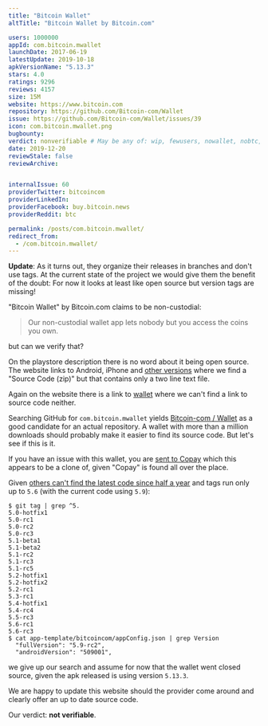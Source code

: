 ```yaml
---
title: "Bitcoin Wallet"
altTitle: "Bitcoin Wallet by Bitcoin.com"

users: 1000000
appId: com.bitcoin.mwallet
launchDate: 2017-06-19
latestUpdate: 2019-10-18
apkVersionName: "5.13.3"
stars: 4.0
ratings: 9296
reviews: 4157
size: 15M
website: https://www.bitcoin.com
repository: https://github.com/Bitcoin-com/Wallet
issue: https://github.com/Bitcoin-com/Wallet/issues/39
icon: com.bitcoin.mwallet.png
bugbounty: 
verdict: nonverifiable # May be any of: wip, fewusers, nowallet, nobtc, custodial, nosource, nonverifiable, verifiable, bounty
date: 2019-12-20
reviewStale: false
reviewArchive:


internalIssue: 60
providerTwitter: bitcoincom
providerLinkedIn: 
providerFacebook: buy.bitcoin.news
providerReddit: btc

permalink: /posts/com.bitcoin.mwallet/
redirect_from:
  - /com.bitcoin.mwallet/
---
```



**Update**: As it turns out, they organize their releases in branches and don't
use tags. At the current state of the project we would give them the benefit of
the doubt: For now it looks at least like open source but version tags are
missing!

"Bitcoin Wallet" by Bitcoin.com claims to be non-custodial:

> Our non-custodial wallet app lets nobody but you access the coins you own.

but can we verify that?

On the playstore description there is no word about it being open source. The
website links to Android, iPhone and
[other versions](https://github.com/bitcoin-portal/bitcoin-wallet-releases/releases)
where we find a "Source Code (zip)" but that contains only a two line text file.

Again on the website there is a link to [wallet](https://wallet.bitcoin.com/)
where we can't find a link to source code neither.

Searching GitHub for `com.bitcoin.mwallet` yields
[Bitcoin-com / Wallet](https://github.com/Bitcoin-com/Wallet) as a good
candidate for an actual repository. A wallet with more than a million downloads
should probably make it easier to find its source code. But let's see if this is
it.

If you have an issue with this wallet, you are
[sent to Copay](https://github.com/Bitcoin-com/Wallet/blob/235b2856d246eaa1ed891ef945184688270ac190/CONTRIBUTING.md#support)
which this appears to be a clone of, given "Copay" is found all over the place.

Given
[others can't find the latest code since half a year](https://github.com/Bitcoin-com/Wallet/issues/555)
and tags run only up to `5.6` (with the current code using `5.9`):

```
$ git tag | grep ^5.
5.0-hotfix1
5.0-rc1
5.0-rc2
5.0-rc3
5.1-beta1
5.1-beta2
5.1-rc2
5.1-rc3
5.1-rc5
5.2-hotfix1
5.2-hotfix2
5.2-rc1
5.3-rc1
5.4-hotfix1
5.4-rc4
5.5-rc3
5.6-rc1
5.6-rc3
$ cat app-template/bitcoincom/appConfig.json | grep Version
  "fullVersion": "5.9-rc2",
  "androidVersion": "509001",
```

we give up our search and assume for now that the wallet went closed source,
given the apk released is using version `5.13.3`.

We are happy to update this website should the provider come around and clearly
offer an up to date source code.

Our verdict: **not verifiable**.
